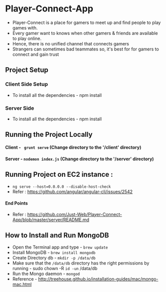 # Player-Connect-App

- Player-Connect is a place for gamers to meet up and find people to play games with.
- Every gamer want to knows when other gamers & friends are available to play online.
- Hence, there is no unified channel that connects gamers
- Strangers can sometimes bad teammates so, it's best for for gamers to connect and gain trust
 
## Project Setup 

### Client Side Setup
- To install all the dependencies -  npm install 

### Server Side 
- To install all the dependencies -  npm install 

## Running the Project Locally 
#### Client - ` grunt serve`  (Change directory to the '/client' directory)
#### Server - `nodemon index.js` (Change directory to the '/server' directory)

## Running Project on EC2 instance : 
- `ng serve --host=0.0.0.0 --disable-host-check` 
- Refer : https://github.com/angular/angular-cli/issues/2542

#### End Points
- Refer : https://github.com/Just-Web/Player-Connect-App/blob/master/server/README.md

## How to Install and Run MongoDB 
- Open the Terminal app and type - `brew update`
- Install MongoDB -  `brew install mongodb`
- Create Directory db - `mkdir -p /data/db`
- Make sure that the  `/data/db` directory has the right permissions by running - sudo chown -R `id -un` /data/db
- Run the Mongo daemon - `mongod` 
- Reference - http://treehouse.github.io/installation-guides/mac/mongo-mac.html